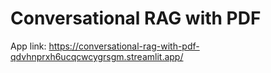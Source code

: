 # Conversational RAG with PDF

App link: https://conversational-rag-with-pdf-qdvhnprxh6ucqcwcygrsgm.streamlit.app/